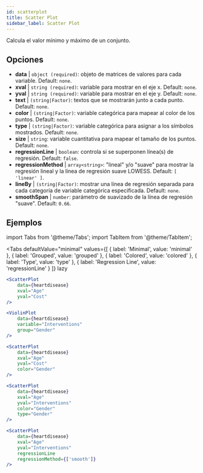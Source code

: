 ```yaml
---
id: scatterplot
title: Scatter Plot
sidebar_label: Scatter Plot
---
```


Calcula el valor mínimo y máximo de un conjunto.

## Opciones

* __data__ | `object (required)`: objeto de matrices de valores para cada variable. Default: `none`.
* __xval__ | `string (required)`: variable para mostrar en el eje x. Default: `none`.
* __yval__ | `string (required)`: variable para mostrar en el eje y. Default: `none`.
* __text__ | `(string|Factor)`: textos que se mostrarán junto a cada punto. Default: `none`.
* __color__ | `(string|Factor)`: variable categórica para mapear al color de los puntos. Default: `none`.
* __type__ | `(string|Factor)`: variable categórica para asignar a los símbolos mostrados. Default: `none`.
* __size__ | `string`: variable cuantitativa para mapear el tamaño de los puntos. Default: `none`.
* __regressionLine__ | `boolean`: controla si se superponen línea(s) de regresión. Default: `false`.
* __regressionMethod__ | `array<string>`: "lineal" y/o "suave" para mostrar la regresión lineal y la línea de regresión suave LOWESS. Default: `[
  'linear'
]`.
* __lineBy__ | `(string|Factor)`: mostrar una línea de regresión separada para cada categoría de variable categórica especificada. Default: `none`.
* __smoothSpan__ | `number`: parámetro de suavizado de la línea de regresión "suave". Default: `0.66`.


## Ejemplos

import Tabs from '@theme/Tabs';
import TabItem from '@theme/TabItem';

<Tabs
    defaultValue="minimal"
    values={[
        { label: 'Minimal', value: 'minimal' },
        { label: 'Grouped', value: 'grouped' },
        { label: 'Colored', value: 'colored' },
        { label: 'Type', value: 'type' },
        { label: 'Regression Line', value: 'regressionLine' }
    ]}
    lazy
>

<TabItem value="minimal">

```jsx live
<ScatterPlot 
    data={heartdisease} 
    xval="Age"
    yval="Cost"
/>
```

</TabItem>


<TabItem value="grouped">

```jsx live
<ViolinPlot 
    data={heartdisease} 
    variable="Interventions"
    group="Gender"
/>
```

</TabItem>

<TabItem value="colored">

```jsx live
<ScatterPlot 
    data={heartdisease} 
    xval="Age"
    yval="Cost"
    color="Gender"
/>
```
</TabItem>

<TabItem value="type">

```jsx live
<ScatterPlot 
    data={heartdisease} 
    xval="Age"
    yval="Interventions"
    color="Gender"
    type="Gender"
/>
```

</TabItem>

<TabItem value="regressionLine">

```jsx live
<ScatterPlot 
    data={heartdisease} 
    xval="Age"
    yval="Interventions"
    regressionLine
    regressionMethod={['smooth']}
/>
```
</TabItem>

</Tabs>

